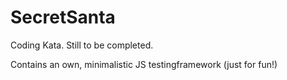 SecretSanta
===========

Coding Kata. Still to be completed.

Contains an own, minimalistic JS testingframework (just for fun!)
